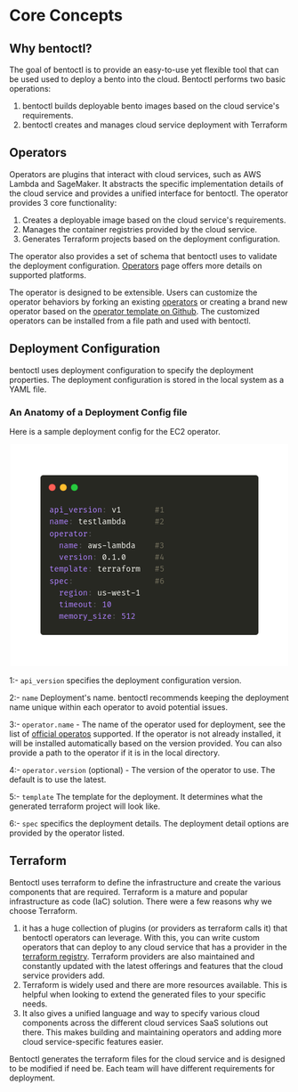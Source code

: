 # Core Concepts

## Why bentoctl?

The goal of bentoctl is to provide an easy-to-use yet flexible tool that can be used used to deploy a bento into the cloud. Bentoctl performs two basic operations:
1. bentoctl builds deployable bento images based on the cloud service's requirements.
2. bentoctl creates and manages cloud service deployment with Terraform


## Operators

Operators are plugins that interact with cloud services, such as AWS Lambda and SageMaker. It abstracts the specific implementation details of the cloud service and provides a unified interface for bentoctl. The operator provides 3 core functionality:

1. Creates a deployable image based on the cloud service's requirements.
2. Manages the container registries provided by the cloud service.
3. Generates Terraform projects based on the deployment configuration.

The operator also provides a set of schema that bentoctl uses to validate the deployment configuration. [Operators](./cloud-deployment-reference/) page offers more details on supported platforms.

The operator is designed to be extensible. Users can customize the operator behaviors by forking an existing [operators](./cloud-deployment-reference/) or creating a brand new operator based on the [operator template on Github](https://github.com/bentoml/bentoctl-operator-template). The customized operators can be installed from a file path and used with bentoctl.

## Deployment Configuration

bentoctl uses deployment configuration to specify the deployment properties. The deployment configuration is stored in the local system as a YAML file.

### An Anatomy of a Deployment Config file

Here is a sample deployment config for the EC2 operator.

<p align="center">
  <img src="./imgs/deployment-config-concept.png" alt="sample deployment config"/>
</p>

1:- `api_version` specifies the deployment configuration version.

2:- `name` Deployment's name. bentoctl recommends keeping the deployment name unique within each operator to avoid potential issues.

3:- `operator.name` - The name of the operator used for deployment, see the list of [official operatos](./operator-list.md) supported. If the operator is not already installed, it will be installed automatically based on the version provided. You can also provide a path to the operator if it is in the local directory.

4:- `operator.version` (optional) - The version of the operator to use. The default is to use the latest.

5:- `template` The template for the deployment. It determines what the generated terraform project will look like.

6:- `spec` specifics the deployment details. The deployment detail options are provided by the operator listed.

## Terraform

Bentoctl uses terraform to define the infrastructure and create the various
components that are required. Terraform is a mature and popular infrastructure
as code (IaC) solution. There were a few reasons why we choose Terraform. 
1. it has a huge collection of plugins (or providers as terraform calls it) that
   bentoctl operators can leverage. With this, you can write custom operators
   that can deploy to any cloud service that has a provider in the [terraform
   registry](https://registry.terraform.io/browse/providers). Terraform
   providers are also maintained and constantly updated with the latest
   offerings and features that the cloud service providers add. 
2. Terraform is widely used and there are more resources available. This is
   helpful when looking to extend the generated files to your specific needs.
3. It also gives a unified language and way to specify various cloud components
   across the different cloud services SaaS solutions out there. This makes
   building and maintaining operators and adding more cloud service-specific
   features easier.

Bentoctl generates the terraform files for the cloud service and is designed to
be modified if need be. Each team will have different requirements for
deployment. 
